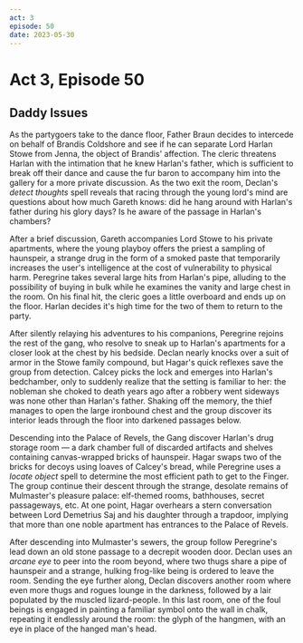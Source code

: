 ```yaml
---
act: 3
episode: 50
date: 2023-05-30
---
```

# Act 3, Episode 50
## Daddy Issues
As the partygoers take to the dance floor, Father Braun decides to intercede on behalf of Brandis Coldshore and see if he can separate Lord Harlan Stowe from Jenna, the object of Brandis' affection. The cleric threatens Harlan with the intimation that he knew Harlan's father, which is sufficient to break off their dance and cause the fur baron to accompany him into the gallery for a more private discussion. As the two exit the room, Declan's _detect thoughts_ spell reveals that racing through the young lord's mind are questions about how much Gareth knows: did he hang around with Harlan's father during his glory days? Is he aware of the passage in Harlan's chambers?

After a brief discussion, Gareth accompanies Lord Stowe to his private apartments, where the young playboy offers the priest a sampling of haunspeir, a strange drug in the form of a smoked paste that temporarily increases the user's intelligence at the cost of vulnerability to physical harm. Peregrine takes several large hits from Harlan's pipe, alluding to the possibility of buying in bulk while he examines the vanity and large chest in the room. On his final hit, the cleric goes a little overboard and ends up on the floor. Harlan decides it's high time for the two of them to return to the party.

After silently relaying his adventures to his companions, Peregrine rejoins the rest of the gang, who resolve to sneak up to Harlan's apartments for a closer look at the chest by his bedside. Declan nearly knocks over a suit of armor in the Stowe family compound, but Hagar's quick reflexes save the group from detection. Calcey picks the lock and emerges into Harlan's bedchamber, only to suddenly realize that the setting is familiar to her: the nobleman she choked to death years ago after a robbery went sideways was none other than Harlan's father. Shaking off the memory, the thief manages to open the large ironbound chest and the group discover its interior leads through the floor into darkened passages below.

Descending into the Palace of Revels, the Gang discover Harlan's drug storage room — a dark chamber full of discarded artifacts and shelves containing canvas-wrapped bricks of haunspeir. Hagar swaps two of the bricks for decoys using loaves of Calcey's bread, while Peregrine uses a _locate object_ spell to determine the most efficient path to get to the Finger. The group continue their descent through the strange, desolate remains of Mulmaster's pleasure palace: elf-themed rooms, bathhouses, secret passageways, etc. At one point, Hagar overhears a stern conversation between Lord Demetrius Saj and his daughter through a trapdoor, implying that more than one noble apartment has entrances to the Palace of Revels.

After descending into Mulmaster's sewers, the group follow Peregrine's lead down an old stone passage to a decrepit wooden door. Declan uses an _arcane eye_ to peer into the room beyond, where two thugs share a pipe of haunspeir and a strange, hulking frog-like being is ordered to leave the room. Sending the eye further along, Declan discovers another room where even more thugs and rogues lounge in the darkness, followed by a lair populated by the muscled lizard-people. In this last room, one of the foul beings is engaged in painting a familiar symbol onto the wall in chalk, repeating it endlessly around the room: the glyph of the hangmen, with an eye in place of the hanged man's head.



